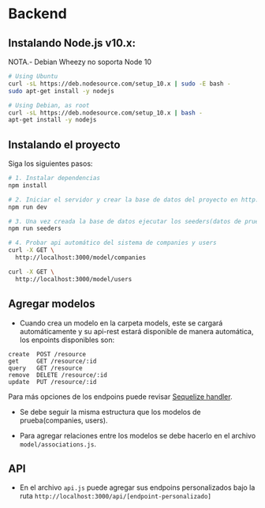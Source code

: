 # Backend

## Instalando Node.js v10.x:

NOTA.- Debian Wheezy no soporta Node 10

``` bash
# Using Ubuntu
curl -sL https://deb.nodesource.com/setup_10.x | sudo -E bash -
sudo apt-get install -y nodejs

# Using Debian, as root
curl -sL https://deb.nodesource.com/setup_10.x | bash -
apt-get install -y nodejs
```

## Instalando el proyecto

Siga los siguientes pasos:

``` bash
# 1. Instalar dependencias
npm install

# 2. Iniciar el servidor y crear la base de datos del proyecto en http://localhost:3000
npm run dev

# 3. Una vez creada la base de datos ejecutar los seeders(datos de prueba) de las tablas de la base de datos
npm run seeders

# 4. Probar api automático del sistema de companies y users
curl -X GET \
  http://localhost:3000/model/companies

curl -X GET \
  http://localhost:3000/model/users

````

## Agregar modelos

- Cuando crea un modelo en la carpeta models, este se cargará automáticamente y su api-rest estará disponible de manera automática, los enpoints disponibles son:

```
create  POST /resource
get     GET /resource/:id
query   GET /resource
remove  DELETE /resource/:id
update  PUT /resource/:id
```

Para más opciones de los endpoins puede revisar [Sequelize handler](https://www.npmjs.com/package/sequelize-handlers).

- Se debe seguir la misma estructura que los modelos de prueba(companies, users).

- Para agregar relaciones entre los modelos se debe hacerlo en el archivo `model/associations.js`.

## API

- En el archivo `api.js` puede agregar sus endpoins personalizados bajo la ruta `http://localhost:3000/api/[endpoint-personalizado]`

